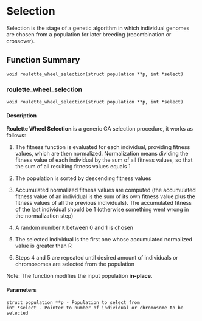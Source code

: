 # Selection
Selection is the stage of a genetic algorithm in which individual genomes are
chosen from a population for later breeding (recombination or crossover).

## Function Summary

    void roulette_wheel_selection(struct population **p, int *select)

### roulette_wheel_selection

`void roulette_wheel_selection(struct population **p, int *select)`

#### Description
**Roulette Wheel Selection** is a generic GA selection procedure, it works as
follows:

1. The fitness function is evaluated for each individual, providing fitness
   values, which are then normalized. Normalization means dividing the fitness
   value of each individual by the sum of all fitness values, so that the sum
   of all resulting fitness values equals 1

2. The population is sorted by descending fitness values

3. Accumulated normalized fitness values are computed (the accumulated fitness
   value of an individual is the sum of its own fitness value plus the fitness
   values of all the previous individuals). The accumulated fitness of the last
   individual should be 1 (otherwise something went wrong in the normalization
   step)

4. A random number `R` between 0 and 1 is chosen

5. The selected individual is the first one whose accumulated normalized value
   is greater than R

6. Steps 4 and 5 are repeated until desired amount of individuals or
   chromosomes are selected from the population

Note: The function modifies the input population **in-place**.

#### Parameters

    struct population **p - Population to select from
    int *select - Pointer to number of individual or chromosome to be selected
